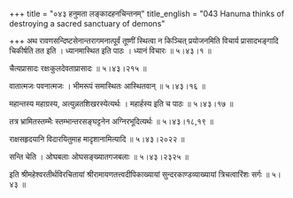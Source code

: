 +++
title = "०४३ हनुमता लङ्कादहनचिन्तनम्"
title_english = "043 Hanuma thinks of destroying a sacred sanctuary of demons"

+++
अथ रावणसन्दिष्टसेनान्तरागमनात्पूर्वं तूष्णीं स्थित्वा न किञ्चित् प्रयोजनमिति विचार्य प्रासादभङ्गादि चिकीर्षति तत इति । ध्यानमास्थित इति पाठः । ध्यानं विचारः  ॥  ५।४३।१  ॥   

  

चैत्यप्रासादः रक्षःकुलदेवताप्रासादः  ॥  ५।४३।२१५  ॥   

  

वातात्मजः पवनात्मजः । भीमरूपं समास्थितः आस्थितवान्  ॥  ५।४३।१६  ॥   

  

महान्तस्य महाग्रस्य, अत्युन्नतशिखरस्येत्यर्थः । महार्हस्य इति च पाठः  ॥  ५।४३।१७  ॥   

  

तत्र भ्रामितस्तम्भैः स्तम्भान्तरसङ्घट्टनेन अग्निरभूदित्यर्थः  ॥  ५।४३।१८,१९  ॥   

  

राक्षसहृदयानि विदारयितुमाह मादृशानामित्यादि  ॥  ५।४३।२०२२  ॥   

  

सन्ति चेति । ओघबलाः ओघसङ्ख्यातगजबलाः  ॥  ५।४३।२३२५  ॥   

  

इति श्रीमहेश्वरतीर्थविरचितायां श्रीरामायणतत्त्वदीपिकाख्यायां सुन्दरकाण्डव्याख्यायां त्रिचत्वारिंशः सर्गः  ॥  ५।४३  ॥   

  

